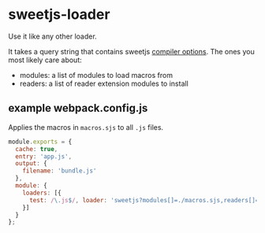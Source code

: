 # sweetjs-loader

Use it like any other loader.

It takes a query string that contains sweetjs [compiler
options](http://sweetjs.org/doc/main/sweet.html#compiler-api). The
ones you most likely care about:

* modules: a list of modules to load macros from
* readers: a list of reader extension modules to install

## example webpack.config.js

Applies the macros in `macros.sjs` to all `.js` files.

```js
module.exports = {
  cache: true,
  entry: 'app.js',
  output: {
    filename: 'bundle.js'
  },
  module: {
    loaders: [{
      test: /\.js$/, loader: 'sweetjs?modules[]=./macros.sjs,readers[]=reader-mod'
    }]
  }
};
```